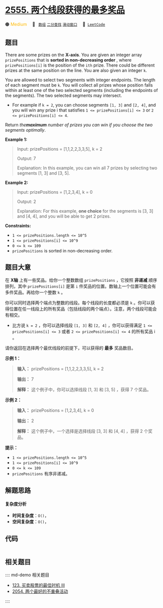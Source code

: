 # [2555. 两个线段获得的最多奖品](https://leetcode.com/problems/maximize-win-from-two-segments)

🟠 <font color=#ffb800>Medium</font>&emsp; 🔖&ensp; [`数组`](/leetcode/outline/tag/array.md) [`二分查找`](/leetcode/outline/tag/binary-search.md) [`滑动窗口`](/leetcode/outline/tag/sliding-window.md)&emsp; 🔗&ensp;[`LeetCode`](https://leetcode.com/problems/maximize-win-from-two-segments)


## 题目

There are some prizes on the **X-axis**. You are given an integer array
`prizePositions` that is **sorted in non-decreasing order** , where
`prizePositions[i]` is the position of the `ith` prize. There could be
different prizes at the same position on the line. You are also given an
integer `k`.

You are allowed to select two segments with integer endpoints. The length of
each segment must be `k`. You will collect all prizes whose position falls
within at least one of the two selected segments (including the endpoints of
the segments). The two selected segments may intersect.

  * For example if `k = 2`, you can choose segments `[1, 3]` and `[2, 4]`, and you will win any prize i that satisfies `1 <= prizePositions[i] <= 3` or `2 <= prizePositions[i] <= 4`.

Return _the**maximum** number of prizes you can win if you choose the two
segments optimally_.



**Example 1:**

> Input: prizePositions = [1,1,2,2,3,3,5], k = 2
> 
> Output: 7
> 
> Explanation: In this example, you can win all 7 prizes by selecting two segments [1, 3] and [3, 5].

**Example 2:**

> Input: prizePositions = [1,2,3,4], k = 0
> 
> Output: 2
> 
> Explanation: For this example, **one choice** for the segments is [3, 3] and [4, 4], and you will be able to get 2 prizes. 

**Constraints:**

  * `1 <= prizePositions.length <= 10^5`
  * `1 <= prizePositions[i] <= 10^9`
  * `0 <= k <= 109 `
  * `prizePositions` is sorted in non-decreasing order.




## 题目大意

在 **X轴**  上有一些奖品。给你一个整数数组 `prizePositions` ，它按照 **非递减**  顺序排列，其中
`prizePositions[i]` 是第 `i` 件奖品的位置。数轴上一个位置可能会有多件奖品。再给你一个整数 `k` 。

你可以同时选择两个端点为整数的线段。每个线段的长度都必须是 `k`
。你可以获得位置在任一线段上的所有奖品（包括线段的两个端点）。注意，两个线段可能会有相交。

  * 比方说 `k = 2` ，你可以选择线段 `[1, 3]` 和 `[2, 4]` ，你可以获得满足 `1 <= prizePositions[i] <= 3` 或者 `2 <= prizePositions[i] <= 4` 的所有奖品 i 。

请你返回在选择两个最优线段的前提下，可以获得的 **最多**  奖品数目。



**示例 1：**

> 
> 
> 
> 
> 
> **输入：** prizePositions = [1,1,2,2,3,3,5], k = 2
> 
> **输出：** 7
> 
> **解释：** 这个例子中，你可以选择线段 [1, 3] 和 [3, 5] ，获得 7 个奖品。
> 
> 

**示例 2：**

> 
> 
> 
> 
> 
> **输入：** prizePositions = [1,2,3,4], k = 0
> 
> **输出：** 2
> 
> **解释：** 这个例子中，一个选择是选择线段 [3, 3] 和 [4, 4] ，获得 2 个奖品。
> 
> 



**提示：**

  * `1 <= prizePositions.length <= 10^5`
  * `1 <= prizePositions[i] <= 10^9`
  * `0 <= k <= 109 `
  * `prizePositions` 有序非递减。


## 解题思路

#### 复杂度分析

- **时间复杂度**：`O()`，
- **空间复杂度**：`O()`，

## 代码

```javascript

```

## 相关题目

:::: md-demo 相关题目
- [123. 买卖股票的最佳时机 III](./0123.md)
- [2054. 两个最好的不重叠活动](https://leetcode.com/problems/two-best-non-overlapping-events)

::::
